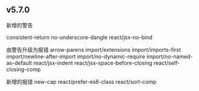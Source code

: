 ## v5.7.0

新增的警告

consistent-return
no-underscore-dangle
react/jsx-no-bind

由警告升级为报错
arrow-parens
import/extensions
import/imports-first
import/newline-after-import
import/no-dynamic-require
import/no-named-as-default
react/jsx-indent
react/jsx-space-before-closing
react/self-closing-comp

新增的报错
new-cap
react/prefer-es6-class
react/sort-comp

